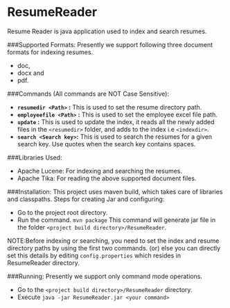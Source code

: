 ResumeReader
============
Resume Reader is java application used to index and search resumes.

###Supported Formats:
Presently we support following three document formats for indexing resumes.
 * doc,
 * docx and
 * pdf.

###Commands (All commands are NOT Case Sensitive):
 * <strong>`resumedir <Path>` :</strong> This is used to set the resume directory path.
 * <strong>`employeefile <Path>` :</strong> This is used to set the employee excel file path.
 * <strong>`update` :</strong> This is used to update the index, it reads all the newly added files in the `<resumedir>` folder, and adds to the index i.e `<indexdir>`.
 * <strong>`search <Search key>`:</strong> This is used to search the resumes for a given search key. Use quotes when the search key contains spaces.

###Libraries Used: 
 * Apache Lucene: For indexing and searching the resumes.
 * Apache Tika: For reading the above supported document files.
  
###Installation:
This project uses maven build, which takes care of libraries and classpaths.
Steps for creating Jar and configuring:
 * Go to the project root directory.
 * Run the command.
  `mvn package`
   This command will generate jar file in the folder `<project build directory>/ResumeReader`.

NOTE:Before indexing or searching, you need to set the index and resume directory paths by using the first two commands.
(or) else you can directly set this details by editing `config.properties` which resides in ResumeReader directory. 

###Running:
Presently we support only command mode operations.
 * Go to the `<project build directory>/ResumeReader` directory.
 * Execute `java -jar ResumeReader.jar <your command>`

